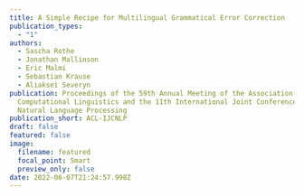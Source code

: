 ```yaml
---
title: A Simple Recipe for Multilingual Grammatical Error Correction
publication_types:
  - "1"
authors:
  - Sascha Rothe
  - Jonathan Mallinson
  - Eric Malmi
  - Sebastian Krause
  - Aliaksei Severyn
publication: Proceedings of the 59th Annual Meeting of the Association for
  Computational Linguistics and the 11th International Joint Conference on
  Natural Language Processing
publication_short: ACL-IJCNLP
draft: false
featured: false
image:
  filename: featured
  focal_point: Smart
  preview_only: false
date: 2022-06-07T21:24:57.998Z
---
```

